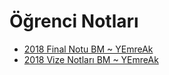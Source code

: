 # Öğrenci Notları

<!--Index-->

- [2018 Final Notu BM ~ YEmreAk](./%C3%96%C4%9Frenci%20Notlar%C4%B1/2018%20Final%20Notu%20BM%20~%20YEmreAk.pdf)
- [2018 Vize Notları BM ~ YEmreAk](./%C3%96%C4%9Frenci%20Notlar%C4%B1/2018%20Vize%20Notlar%C4%B1%20BM%20~%20YEmreAk.pdf)

<!--Index-->
